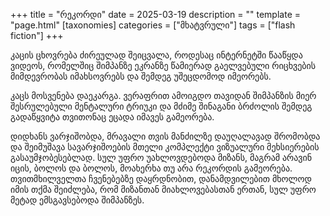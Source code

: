 +++
title = "რეკორდი"
date = 2025-03-19
description = ""
template = "page.html"
[taxonomies]
categories = ["მხატვრული"]
tags = ["flash fiction"]
+++

კაცის ცხოვრება ძირეულად შეიცვალა, როდესაც ინტერნეტში წააწყდა ვიდეოს, რომელშიც შიმპანზე ეკრანზე წამიერად გაელვებული რიცხვების მიმდევრობას იმახსოვრებს და შემდეგ უშეცდომოდ იმეორებს. 

კაცს მოსვენება დაეკარგა. ვერაფრით ამოიგდო თავიდან შიმპანზის მიერ შესრულებული მენტალური ტრიუკი და მძიმე შინაგანი ბრძოლის შემდეგ გადაწყვიტა თვითონაც ეცადა იმავეს გამეორება.

დიდხანს ვარჯიშობდა, მრავალი თვის მანძილზე დაუღალავად შრომობდა და შეიმუშავა სავარჯიშოების მთელი კომპლექტი ვიზუალური მეხსიერების გასაუმჯობესებლად. სულ უფრო უახლოვდებოდა მიზანს, მაგრამ არავინ იცის, ბოლოს და ბოლოს, მოახერხა თუ არა რეკორდის გამეორება. თვითმხილველთა ჩვენებებზე დაყრდნობით, დანამდვილებით მხოლოდ იმის თქმა შეიძლება, რომ მიზანთან მიახლოვებასთან ერთან, სულ უფრო მეტად ემსგავსებოდა შიმპანზეს. 